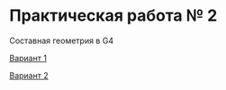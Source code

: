 
# Практическая работа № 2
Составная геометрия в G4

[Вариант 1](https://github.com/dep24/M_PW_2_Geometry/tree/PW_2_V1)

[Вариант 2](https://github.com/dep24/M_PW_2_Geometry/tree/PW_2_V2)
